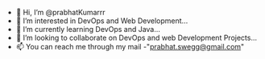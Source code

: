 - 👋 Hi, I’m @prabhatKumarrr
- 👀 I’m interested in DevOps and Web Development...
- 🌱 I’m currently learning DevOps and Java...
- 💞️ I’m looking to collaborate on DevOps and web Development Projects...
- 📫 You can reach me through my mail -"prabhat.swegg@gmail.com" 
